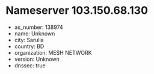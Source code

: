 # Nameserver 103.150.68.130

* as_number: 138974
* name: Unknown
* city: Sarulia
* country: BD
* organization: MESH NETWORK
* version: Unknown
* dnssec: true
